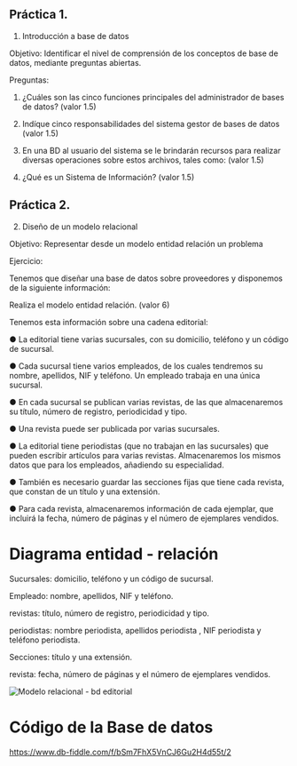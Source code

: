 ## Práctica 1.

1. Introducción a base de datos

Objetivo: Identificar el nivel de comprensión de los conceptos de base de datos,
mediante preguntas abiertas.
 
Preguntas:

1. ¿Cuáles son las cinco funciones principales del administrador de bases de datos?
(valor 1.5)

2. Indíque cinco responsabilidades del sistema gestor de bases de datos (valor 1.5)

3. En una BD al usuario del sistema se le brindarán recursos para realizar diversas
operaciones sobre estos archivos, tales como: (valor 1.5)

4. ¿Qué es un Sistema de Información? (valor 1.5)

## Práctica 2.

2. Diseño de un modelo relacional

Objetivo: Representar desde un modelo entidad relación un problema


Ejercicio:

Tenemos que diseñar una base de datos sobre proveedores y disponemos de la siguiente
información:

Realiza el modelo entidad relación. (valor 6)

Tenemos esta información sobre una cadena editorial:

● La editorial tiene varias sucursales, con su domicilio, teléfono y un código de
sucursal.

● Cada sucursal tiene varios empleados, de los cuales tendremos su nombre,
apellidos, NIF y teléfono. Un empleado trabaja en una única sucursal.

● En cada sucursal se publican varias revistas, de las que almacenaremos su título,
número de registro, periodicidad y tipo.

● Una revista puede ser publicada por varias sucursales.

● La editorial tiene periodistas (que no trabajan en las sucursales) que pueden
escribir artículos para varias revistas. Almacenaremos los mismos datos que para
los empleados, añadiendo su especialidad.

● También es necesario guardar las secciones fijas que tiene cada revista, que
constan de un título y una extensión.

● Para cada revista, almacenaremos información de cada ejemplar, que incluirá la
fecha, número de páginas y el número de ejemplares vendidos.




# Diagrama entidad - relación 


Sucursales: domicilio, teléfono y un código de sucursal.

Empleado: nombre, apellidos, NIF y teléfono.

revistas: título, número de registro, periodicidad y tipo.

periodistas: nombre periodista, apellidos periodista , NIF periodista y teléfono periodista.

Secciones: título y una extensión.

revista: fecha, número de páginas y el número de ejemplares vendidos.




![Modelo relacional - bd editorial](https://user-images.githubusercontent.com/104279978/170846080-64e5b61a-edc4-48a5-8050-cc21b1184d9b.jpg)


# Código de la  Base de datos


https://www.db-fiddle.com/f/bSm7FhX5VnCJ6Gu2H4d55t/2
